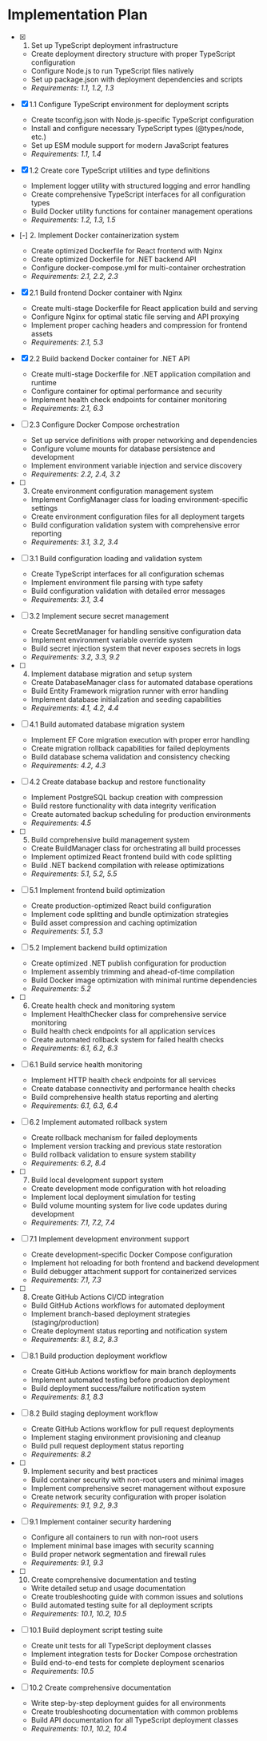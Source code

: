 # Implementation Plan

- [x] 1. Set up TypeScript deployment infrastructure





  - Create deployment directory structure with proper TypeScript configuration
  - Configure Node.js to run TypeScript files natively
  - Set up package.json with deployment dependencies and scripts
  - _Requirements: 1.1, 1.2, 1.3_

- [x] 1.1 Configure TypeScript environment for deployment scripts


  - Create tsconfig.json with Node.js-specific TypeScript configuration
  - Install and configure necessary TypeScript types (@types/node, etc.)
  - Set up ESM module support for modern JavaScript features
  - _Requirements: 1.1, 1.4_

- [x] 1.2 Create core TypeScript utilities and type definitions


  - Implement logger utility with structured logging and error handling
  - Create comprehensive TypeScript interfaces for all configuration types
  - Build Docker utility functions for container management operations
  - _Requirements: 1.2, 1.3, 1.5_

- [-] 2. Implement Docker containerization system


  - Create optimized Dockerfile for React frontend with Nginx
  - Create optimized Dockerfile for .NET backend API
  - Configure docker-compose.yml for multi-container orchestration
  - _Requirements: 2.1, 2.2, 2.3_

- [x] 2.1 Build frontend Docker container with Nginx


  - Create multi-stage Dockerfile for React application build and serving
  - Configure Nginx for optimal static file serving and API proxying
  - Implement proper caching headers and compression for frontend assets
  - _Requirements: 2.1, 5.3_

- [x] 2.2 Build backend Docker container for .NET API


  - Create multi-stage Dockerfile for .NET application compilation and runtime
  - Configure container for optimal performance and security
  - Implement health check endpoints for container monitoring
  - _Requirements: 2.1, 6.3_

- [ ] 2.3 Configure Docker Compose orchestration



  - Set up service definitions with proper networking and dependencies
  - Configure volume mounts for database persistence and development
  - Implement environment variable injection and service discovery
  - _Requirements: 2.2, 2.4, 3.2_

- [ ] 3. Create environment configuration management system
  - Implement ConfigManager class for loading environment-specific settings
  - Create environment configuration files for all deployment targets
  - Build configuration validation system with comprehensive error reporting
  - _Requirements: 3.1, 3.2, 3.4_

- [ ] 3.1 Build configuration loading and validation system
  - Create TypeScript interfaces for all configuration schemas
  - Implement environment file parsing with type safety
  - Build configuration validation with detailed error messages
  - _Requirements: 3.1, 3.4_

- [ ] 3.2 Implement secure secret management
  - Create SecretManager for handling sensitive configuration data
  - Implement environment variable override system
  - Build secret injection system that never exposes secrets in logs
  - _Requirements: 3.2, 3.3, 9.2_

- [ ] 4. Implement database migration and setup system
  - Create DatabaseManager class for automated database operations
  - Build Entity Framework migration runner with error handling
  - Implement database initialization and seeding capabilities
  - _Requirements: 4.1, 4.2, 4.4_

- [ ] 4.1 Build automated database migration system
  - Implement EF Core migration execution with proper error handling
  - Create migration rollback capabilities for failed deployments
  - Build database schema validation and consistency checking
  - _Requirements: 4.2, 4.3_

- [ ] 4.2 Create database backup and restore functionality
  - Implement PostgreSQL backup creation with compression
  - Build restore functionality with data integrity verification
  - Create automated backup scheduling for production environments
  - _Requirements: 4.5_

- [ ] 5. Build comprehensive build management system
  - Create BuildManager class for orchestrating all build processes
  - Implement optimized React frontend build with code splitting
  - Build .NET backend compilation with release optimizations
  - _Requirements: 5.1, 5.2, 5.5_

- [ ] 5.1 Implement frontend build optimization
  - Create production-optimized React build configuration
  - Implement code splitting and bundle optimization strategies
  - Build asset compression and caching optimization
  - _Requirements: 5.1, 5.3_

- [ ] 5.2 Implement backend build optimization
  - Create optimized .NET publish configuration for production
  - Implement assembly trimming and ahead-of-time compilation
  - Build Docker image optimization with minimal runtime dependencies
  - _Requirements: 5.2_

- [ ] 6. Create health check and monitoring system
  - Implement HealthChecker class for comprehensive service monitoring
  - Build health check endpoints for all application services
  - Create automated rollback system for failed health checks
  - _Requirements: 6.1, 6.2, 6.3_

- [ ] 6.1 Build service health monitoring
  - Implement HTTP health check endpoints for all services
  - Create database connectivity and performance health checks
  - Build comprehensive health status reporting and alerting
  - _Requirements: 6.1, 6.3, 6.4_

- [ ] 6.2 Implement automated rollback system
  - Create rollback mechanism for failed deployments
  - Implement version tracking and previous state restoration
  - Build rollback validation to ensure system stability
  - _Requirements: 6.2, 8.4_

- [ ] 7. Build local development support system
  - Create development mode configuration with hot reloading
  - Implement local deployment simulation for testing
  - Build volume mounting system for live code updates during development
  - _Requirements: 7.1, 7.2, 7.4_

- [ ] 7.1 Implement development environment support
  - Create development-specific Docker Compose configuration
  - Implement hot reloading for both frontend and backend development
  - Build debugger attachment support for containerized services
  - _Requirements: 7.1, 7.3_

- [ ] 8. Create GitHub Actions CI/CD integration
  - Build GitHub Actions workflows for automated deployment
  - Implement branch-based deployment strategies (staging/production)
  - Create deployment status reporting and notification system
  - _Requirements: 8.1, 8.2, 8.3_

- [ ] 8.1 Build production deployment workflow
  - Create GitHub Actions workflow for main branch deployments
  - Implement automated testing before production deployment
  - Build deployment success/failure notification system
  - _Requirements: 8.1, 8.3_

- [ ] 8.2 Build staging deployment workflow
  - Create GitHub Actions workflow for pull request deployments
  - Implement staging environment provisioning and cleanup
  - Build pull request deployment status reporting
  - _Requirements: 8.2_

- [ ] 9. Implement security and best practices
  - Build container security with non-root users and minimal images
  - Implement comprehensive secret management without exposure
  - Create network security configuration with proper isolation
  - _Requirements: 9.1, 9.2, 9.3_

- [ ] 9.1 Implement container security hardening
  - Configure all containers to run with non-root users
  - Implement minimal base images with security scanning
  - Build proper network segmentation and firewall rules
  - _Requirements: 9.1, 9.3_

- [ ] 10. Create comprehensive documentation and testing
  - Write detailed setup and usage documentation
  - Create troubleshooting guide with common issues and solutions
  - Build automated testing suite for all deployment scripts
  - _Requirements: 10.1, 10.2, 10.5_

- [ ] 10.1 Build deployment script testing suite
  - Create unit tests for all TypeScript deployment classes
  - Implement integration tests for Docker Compose orchestration
  - Build end-to-end tests for complete deployment scenarios
  - _Requirements: 10.5_

- [ ] 10.2 Create comprehensive documentation
  - Write step-by-step deployment guides for all environments
  - Create troubleshooting documentation with common problems
  - Build API documentation for all TypeScript deployment classes
  - _Requirements: 10.1, 10.2, 10.4_